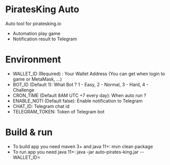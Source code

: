 # PiratesKing Auto
Auto tool for piratesking.io
 - Automation play game
 - Notification result to Telegram
# Environment
 - WALLET_ID (Required) :  Your Wallet Address (You can get when login to game or MetaMask, ...)
 - BOT_ID (Default 1): What Bot ? 1 - Easy, 2 - Normal, 3 - Hard, 4 - Challenge
 - CRON_TIME (Default 8AM UTC +7 every day): When auto run ?
 - ENABLE_NOTI (Default false): Enable notification to Telegram
 - CHAT_ID: Telegram chat id
 - TELEGRAM_TOKEN: Token of Telegram bot
# Build & run
 - To build app you need maven 3+ and java 11+: mvn clean package
 - To run app you need java 11+: java -jar auto-pirates-king.jar --WALLET_ID=<your-wallet-here> 
